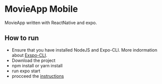 # MovieApp Mobile

MovieApp written with ReactNative and expo.

## How to run

* Ensure that you have installed NodeJS and Expo-CLI. More indormation about [Exspo-CLI](https://docs.expo.dev/get-started/installation/#requirements).
* Download the project
* npm install or yarn install
* run expo start
* procceed the [instructions](https://docs.expo.dev/get-started/create-a-new-app/) 
